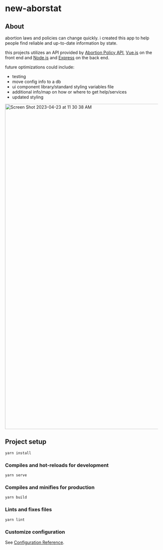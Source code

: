 # new-aborstat
## About

abortion laws and policies can change quickly. i created this app to help people find reliable and up-to-date information by state. 

this projects utilizes an API provided by [Abortion Policy API](https://www.abortionpolicyapi.com/), [Vue.js](https://vuejs.org/) on the front end and [Node.js](https://nodejs.org/en) and [Express](https://expressjs.com/) on the back end.

future optimizations could include:
- testing
- move config info to a db
- ui component library/standard styling variables file
- additional info/map on how or where to get help/services
- updated styling

<img width="1073" alt="Screen Shot 2023-04-23 at 11 30 38 AM" src="https://user-images.githubusercontent.com/10237149/233852252-7421cd72-513a-4487-b943-d857a3745192.png">


## Project setup
```
yarn install
```

### Compiles and hot-reloads for development
```
yarn serve
```

### Compiles and minifies for production
```
yarn build
```

### Lints and fixes files
```
yarn lint
```

### Customize configuration
See [Configuration Reference](https://cli.vuejs.org/config/).

